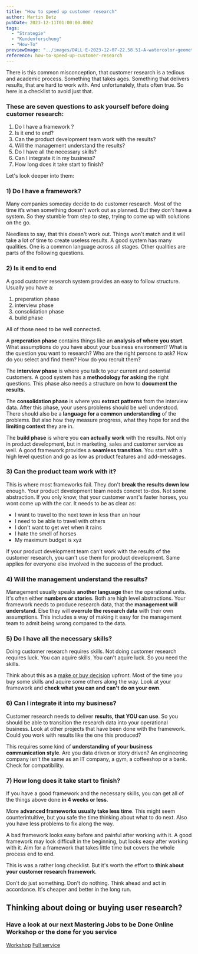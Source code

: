 ```yaml
---
title: "How to speed up customer research"
author: Martin Betz
pubDate: 2023-12-11T01:00:00.000Z
tags:
  - "Strategie"
  - "Kundenforschung"
  - "How-To"
previewImage: "../images/DALL·E-2023-12-07-22.58.51-A-watercolor-geometric-style-illustration-showing-a-research-framework-being-conducted-swiftly.-In-the-center-theres-a-prominent-clock-icon-symboli.png"
reference: how-to-speed-up-customer-research
---
```


There is this common misconception, that customer research is a tedious and academic process. Something that takes ages. Something that delivers results, that are hard to work with. And unfortunately, thats often true. So here is a checklist to avoid just that.

### These are seven questions to ask yourself before doing customer research:

1. Do I have a framework ?
2. Is it end to end?
3. Can the product development team work with the results?
4. Will the management understand the results?
5. Do I have all the necessary skills?
6. Can I integrate it in my business?
7. How long does it take start to finish?

Let's look deeper into them:

### 1) Do I have a framework?

Many companies someday decide to do customer research. Most of the time it’s when something doesn't work out as planned. But they don't have a system. So they stumble from step to step, trying to come up with solutions on the go.

Needless to say, that this doesn't work out. Things won't match and it will take a lot of time to create useless results. A good system has many qualities. One is a common language across all stages. Other qualities are parts of the following questions.

### 2) Is it end to end

A good customer research system provides an easy to follow structure. Usually you have a:

1. preperation phase
2. interview phase
3. consolidation phase
4. build phase

All of those need to be well connected.

A **preperation phase** contains things like an **analysis of where you start**. What assumptions do you have about your business environment? What is the question you want to research? Who are the right persons to ask? How do you select and find them? How do you recruit them?

The **interview phase** is where you talk to your current and potential customers. A good system has a **methodology for asking** the right questions. This phase also needs a structure on how to **document the results**.

The **consolidation phase** is where you **extract patterns** from the interview data. After this phase, your users problems should be well understood. There should also be a **language for a common understanding** of the problems. But also how they measure progress, what they hope for and the **limiting context** they are in.

The **build phase** is where you **can actually work** with the results. Not only in product development, but in marketing, sales and customer service as well. A good framework provides a **seamless transition**. You start with a high level question and go as low as product features and add-messages.

### 3) Can the product team work with it?

This is where most frameworks fail. They don't **break the results down low** enough. Your product development team needs concret to-dos. Not some abstraction. If you only know, that your customer want's faster horses, you wont come up with the car. It needs to be as clear as:

- I want to travel to the next town in less than an hour
- I need to be able to travel with others
- I don't want to get wet when it rains
- I hate the smell of horses
- My maximum budget is xyz

If your product development team can't work with the results of the customer research, you can't use them for product development. Same applies for everyone else involved in the success of the product.

### 4) Will the management understand the results?

Management usually speaks **another language** then the operational units. It's often either **numbers or stories**. Both are high level abstractions. Your framework needs to produce research data, that the **management will understand**. Else they will **overrule the research data** with their own assumptions. This includes a way of making it easy for the management team to admit being wrong compared to the data.

### 5) Do I have all the necessary skills?

Doing customer research requires skills. Not doing customer research requires luck. You can aquire skills. You can't aquire luck. So you need the skills.

Think about this as a [make or buy decision](/en/blog/we-are-so-close/) upfront. Most of the time you buy some skills and aquire some others along the way. Look at your framework and **check what you can and can't do on your own**.

### 6) Can I integrate it into my business?

Customer research needs to deliver **results, that YOU can use**. So you should be able to transition the research data into your operational business. Look at other projects that have been done with the framework. Could you work with results like the one this produced?

This requires some kind of **understanding of your business communication style**. Are you data driven or story driven? An engineering company isn't the same as an IT company, a gym, a coffeeshop or a bank. Check for compatibility.

### 7) How long does it take start to finish?

If you have a good framework and the necessary skills, you can get all of the things above done **in 4 weeks or less**.

More **advanced frameworks usually take less time**. This might seem counterintuitive, but you safe the time thinking about what to do next. Also you have less problems to fix along the way.

A bad framework looks easy before and painful after working with it. A good framework may look difficult in the beginning, but looks easy after working with it. Aim for a framework that takes little time but covers the whole process end to end.

This is was a rather long checklist. But it's worth the effort to **think about your customer research framework**.

Don't do just something. Don't do nothing. Think ahead and act in accordance. It's cheaper and better in the long run.

## Thinking about doing or buying user research?

### Have a look at our next Mastering Jobs to be Done Online Workshop or the done for you service

[Workshop](/services/mastering-jobs-to-be-done-online-workshop/) [Full service](/services/jobs-to-be-done-agency/)
